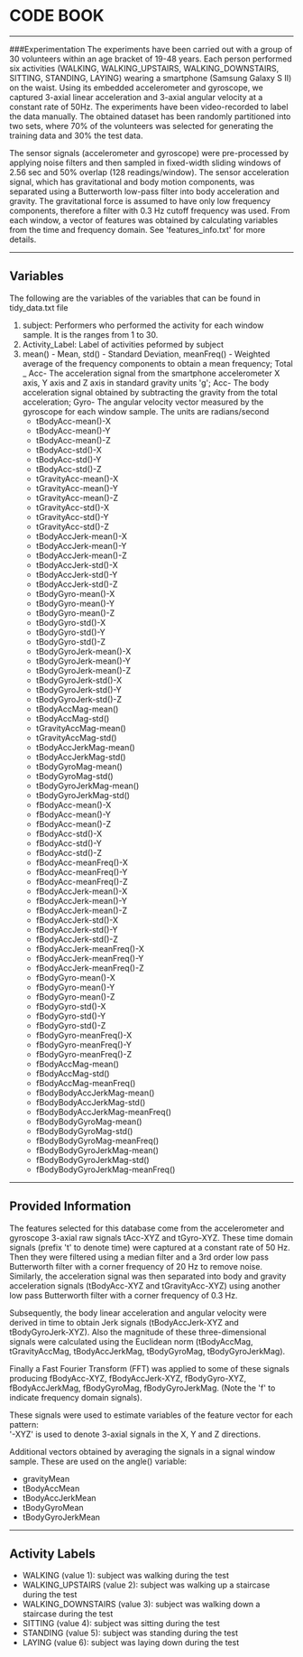 # CODE BOOK

---------------------------------------------------------------------------------

###Experimentation
The experiments have been carried out with a group of 30 volunteers within an age bracket of 19-48 years. Each person performed six activities (WALKING, WALKING_UPSTAIRS, WALKING_DOWNSTAIRS, SITTING, STANDING, LAYING) wearing a smartphone (Samsung Galaxy S II) on the waist. Using its embedded accelerometer and gyroscope, we captured 3-axial linear acceleration and 3-axial angular velocity at a constant rate of 50Hz. The experiments have been video-recorded to label the data manually. The obtained dataset has been randomly partitioned into two sets, where 70% of the volunteers was selected for generating the training data and 30% the test data.

The sensor signals (accelerometer and gyroscope) were pre-processed by applying noise filters and then sampled in fixed-width sliding windows of 2.56 sec and 50% overlap (128 readings/window). The sensor acceleration signal, which has gravitational and body motion components, was separated using a Butterworth low-pass filter into body acceleration and gravity. The gravitational force is assumed to have only low frequency components, therefore a filter with 0.3 Hz cutoff frequency was used. From each window, a vector of features was obtained by calculating variables from the time and frequency domain. See 'features_info.txt' for more details. 

---------------------------------------------------------------------------------

## Variables
The following are the variables of the variables that can be found in tidy_data.txt file

1. subject: Performers who performed the activity for each window sample. It is the ranges from 1 to 30.
2. Activity_Label: Label of activities peformed by subject
3. mean() - Mean, std() - Standard Deviation, meanFreq() - Weighted average of the frequency components to obtain a mean frequency; Total _ Acc- The acceleration signal from the smartphone accelerometer X axis, Y axis and Z axis in standard gravity units 'g'; Acc- The body acceleration signal obtained by subtracting the gravity from the total acceleration; Gyro- The angular velocity vector measured by the gyroscope for each window sample. The units are radians/second
      * tBodyAcc-mean()-X
      * tBodyAcc-mean()-Y
      * tBodyAcc-mean()-Z
      * tBodyAcc-std()-X
      * tBodyAcc-std()-Y
      * tBodyAcc-std()-Z
      * tGravityAcc-mean()-X
      * tGravityAcc-mean()-Y
      * tGravityAcc-mean()-Z
      * tGravityAcc-std()-X
      * tGravityAcc-std()-Y
      * tGravityAcc-std()-Z
      * tBodyAccJerk-mean()-X
      * tBodyAccJerk-mean()-Y
      * tBodyAccJerk-mean()-Z
      * tBodyAccJerk-std()-X
      * tBodyAccJerk-std()-Y
      * tBodyAccJerk-std()-Z
      * tBodyGyro-mean()-X
      * tBodyGyro-mean()-Y
      * tBodyGyro-mean()-Z
      * tBodyGyro-std()-X
      * tBodyGyro-std()-Y
      * tBodyGyro-std()-Z
      * tBodyGyroJerk-mean()-X
      * tBodyGyroJerk-mean()-Y
      * tBodyGyroJerk-mean()-Z
      * tBodyGyroJerk-std()-X
      * tBodyGyroJerk-std()-Y
      * tBodyGyroJerk-std()-Z
      * tBodyAccMag-mean()
      * tBodyAccMag-std()
      * tGravityAccMag-mean()
      * tGravityAccMag-std()
      * tBodyAccJerkMag-mean()
      * tBodyAccJerkMag-std()
      * tBodyGyroMag-mean()
      * tBodyGyroMag-std()
      * tBodyGyroJerkMag-mean()
      * tBodyGyroJerkMag-std()
      * fBodyAcc-mean()-X
      * fBodyAcc-mean()-Y
      * fBodyAcc-mean()-Z
      * fBodyAcc-std()-X
      * fBodyAcc-std()-Y
      * fBodyAcc-std()-Z
      * fBodyAcc-meanFreq()-X
      * fBodyAcc-meanFreq()-Y
      * fBodyAcc-meanFreq()-Z
      * fBodyAccJerk-mean()-X
      * fBodyAccJerk-mean()-Y
      * fBodyAccJerk-mean()-Z
      * fBodyAccJerk-std()-X
      * fBodyAccJerk-std()-Y
      * fBodyAccJerk-std()-Z
      * fBodyAccJerk-meanFreq()-X
      * fBodyAccJerk-meanFreq()-Y
      * fBodyAccJerk-meanFreq()-Z
      * fBodyGyro-mean()-X
      * fBodyGyro-mean()-Y
      * fBodyGyro-mean()-Z
      * fBodyGyro-std()-X
      * fBodyGyro-std()-Y
      * fBodyGyro-std()-Z
      * fBodyGyro-meanFreq()-X
      * fBodyGyro-meanFreq()-Y
      * fBodyGyro-meanFreq()-Z
      * fBodyAccMag-mean()
      * fBodyAccMag-std()
      * fBodyAccMag-meanFreq()
      * fBodyBodyAccJerkMag-mean()
      * fBodyBodyAccJerkMag-std()
      * fBodyBodyAccJerkMag-meanFreq()
      * fBodyBodyGyroMag-mean()
      * fBodyBodyGyroMag-std()
      * fBodyBodyGyroMag-meanFreq()
      * fBodyBodyGyroJerkMag-mean()
      * fBodyBodyGyroJerkMag-std()
      * fBodyBodyGyroJerkMag-meanFreq()
      
---------------------------------------------------------------------------------

## Provided Information

The features selected for this database come from the accelerometer and gyroscope 3-axial raw signals tAcc-XYZ and tGyro-XYZ. These time domain signals (prefix 't' to denote time) were captured at a constant rate of 50 Hz. Then they were filtered using a median filter and a 3rd order low pass Butterworth filter with a corner frequency of 20 Hz to remove noise. Similarly, the acceleration signal was then separated into body and gravity acceleration signals (tBodyAcc-XYZ and tGravityAcc-XYZ) using another low pass Butterworth filter with a corner frequency of 0.3 Hz. 

Subsequently, the body linear acceleration and angular velocity were derived in time to obtain Jerk signals (tBodyAccJerk-XYZ and tBodyGyroJerk-XYZ). Also the magnitude of these three-dimensional signals were calculated using the Euclidean norm (tBodyAccMag, tGravityAccMag, tBodyAccJerkMag, tBodyGyroMag, tBodyGyroJerkMag). 

Finally a Fast Fourier Transform (FFT) was applied to some of these signals producing fBodyAcc-XYZ, fBodyAccJerk-XYZ, fBodyGyro-XYZ, fBodyAccJerkMag, fBodyGyroMag, fBodyGyroJerkMag. (Note the 'f' to indicate frequency domain signals). 

These signals were used to estimate variables of the feature vector for each pattern:  
'-XYZ' is used to denote 3-axial signals in the X, Y and Z directions.

Additional vectors obtained by averaging the signals in a signal window sample. These are used on the angle() variable:

* gravityMean
* tBodyAccMean
* tBodyAccJerkMean
* tBodyGyroMean
* tBodyGyroJerkMean

---------------------------------------------------------------------------------

## Activity Labels
* WALKING (value 1): subject was walking during the test
* WALKING_UPSTAIRS (value 2): subject was walking up a staircase during the test
* WALKING_DOWNSTAIRS (value 3): subject was walking down a staircase during the test
* SITTING (value 4): subject was sitting during the test
* STANDING (value 5): subject was standing during the test
* LAYING (value 6): subject was laying down during the test
